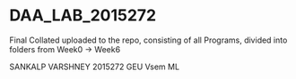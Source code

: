 # DAA_LAB_2015272

Final Collated uploaded to the repo, consisting of all Programs, divided into folders from Week0 -> Week6

SANKALP VARSHNEY
2015272
GEU Vsem ML
